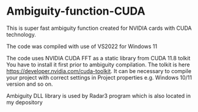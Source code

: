 # Ambiguity-function-CUDA
This is  super fast ambiguity function created for NVIDIA cards with CUDA technology.

The code was compiled with use of VS2022 for Windows 11

The code uses NVIDIA CUDA FFT as a static library from CUDA 11.8 tolkit
You have to install it first prior to ambiguity compilation. The tolkit is here https://developer.nvidia.com/cuda-toolkit. It can be necessary to compile your project with correct settings in Project properties e.g. Windows 10/11 version and so on.

Ambiguity DLL library is used by Radar3 program which is also located in my depository
